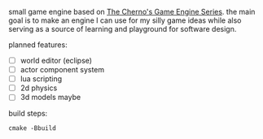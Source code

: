 small game engine based on [The Cherno's Game Engine Series](https://youtu.be/JxIZbV_XjAs). the main goal is to make an engine I can use for my silly game ideas while also serving as a source of learning and playground for software design.

planned features:

- [ ] world editor (eclipse)
- [ ] actor component system
- [ ] lua scripting
- [ ] 2d physics
- [ ] 3d models maybe

build steps:

`cmake -Bbuild`